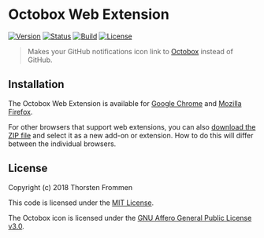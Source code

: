 # Octobox Web Extension

[![Version](https://img.shields.io/github/release/tfrommen/octobox-web-extension.svg)](https://github.com/tfrommen/octobox-web-extension/releases)
[![Status](https://img.shields.io/badge/status-active-brightgreen.svg)](https://github.com/tfrommen/octobox-web-extension)
[![Build](https://img.shields.io/travis/tfrommen/octobox-web-extension.svg)](http://travis-ci.org/tfrommen/octobox-web-extension)
[![License](https://img.shields.io/github/license/tfrommen/octobox-web-extension.svg)](https://github.com/tfrommen/octobox-web-extension/blob/master/LICENSE)

> Makes your GitHub notifications icon link to [Octobox](https://octobox.io) instead of GitHub.

## Installation

The Octobox Web Extension is available for [Google Chrome](https://chrome.google.com/webstore/detail/octobox-web-extension/efhkcafmbonnomnimilnephjgeccffdn) and [Mozilla Firefox](https://addons.mozilla.org/en-US/firefox/addon/octobox-web-extension/).

For other browsers that support web extensions, you can also [download the ZIP file](https://github.com/tfrommen/octobox-web-extension/archive/master.zip) and select it as a new add-on or extension.
How to do this will differ between the individual browsers.

## License

Copyright (c) 2018 Thorsten Frommen

This code is licensed under the [MIT License](https://github.com/tfrommen/octobox-web-extension/blob/master/LICENSE).

The Octobox icon is licensed under the [GNU Affero General Public License v3.0](https://github.com/octobox/octobox/blob/master/LICENSE.txt).
